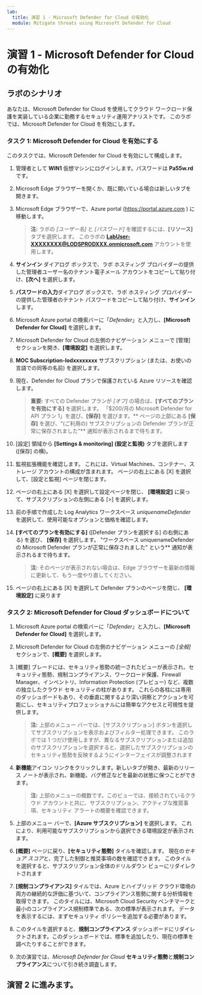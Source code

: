 ```yaml
---
lab:
  title: 演習 1 - Microsoft Defender for Cloud の有効化
  module: Mitigate threats using Microsoft Defender for Cloud
---
```


# 演習 1 - Microsoft Defender for Cloud の有効化

## ラボのシナリオ

あなたは、Microsoft Defender for Cloud を使用してクラウド ワークロード保護を実装している企業に勤務するセキュリティ運用アナリストです。 このラボでは、Microsoft Defender for Cloud を有効にします。

<!--- ### Task 1: Access the Azure portal and set up a Subscription

In this task, you'll set up an Azure Subscription required to complete this lab and future labs.

1. Log in to **WIN1** virtual machine as Admin with the password: **Pa55w.rd**.  

1. Open the Microsoft Edge browser or open a new tab if already open.

1. In the Microsoft Edge browser, navigate to the Azure portal at <https://portal.azure.com>.

1. In the **Sign in** dialog box, copy, and paste in the tenant Email account for the admin username provided by your lab hosting provider and then select **Next**.

1. In the **Enter password** dialog box, copy, and paste in the admin's tenant password provided by your lab hosting provider and then select **Sign in**.

1. In the Search bar of the Azure portal, type *Subscription*, then select **Subscriptions**.

1. Select the *"Azure Pass - Sponsorship"* subscription shown (or equivalent name in your selected language).

    >**Note:** If the subscription is not shown, ask your instructor on how to create the Azure subscription with your tenant admin user credentials. **Note:** The subscription creation process could take up to 10 minutes.

1. Select **Access control (IAM)** and then select **View my access** from the *Check access* tab.

1. Verify that the **Current role assignments** tab has a *Role assignments Role* for **LOD Owner**. Select the **X** in the top right of the *assignments - MOC Subscription-lodxxxxxxxx* window to close it.

### Task 2: Create a Log Analytics Workspace

In this task, you create a Log Analytics workspace for use with Azure Monitoring, Microsoft Sentinel and Microsoft Defender for Cloud.

1. In the Search bar of the Azure portal, type *Log Analytics workspaces*, then select the same service name.

1. Select **+Create** from the command bar.

1. Select **Create new** for the Resource group.

1. Enter *RG-Defender* and select **Ok**.

1. For the Name, enter something unique like: *uniquenameDefender*.

1. Select **Review + Create**.

1. Once the workspace validation has passed, select **Create**. Wait for the new workspace to be provisioned, this may take a few minutes. --->

### タスク 1: Microsoft Defender for Cloud を有効にする

このタスクでは、Microsoft Defender for Cloud を有効にして構成します。

1. 管理者として **WIN1** 仮想マシンにログインします。パスワードは **Pa55w.rd** です。  

1. Microsoft Edge ブラウザーを開くか、既に開いている場合は新しいタブを開きます。

1. Microsoft Edge ブラウザーで、Azure portal (<https://portal.azure.com> ) に移動します。

    >**注:** ラボの *[ユーザー名]* と *[パスワード]* を確認するには、**[リソース]** タブを選択します。 このラボの **<LabUser-XXXXXXXX@LODSPRODXXX.onmicrosoft.com>** アカウントを使用します。

1. **サインイン** ダイアログ ボックスで、ラボ ホスティング プロバイダーの提供した管理者ユーザー名のテナント電子メール アカウントをコピーして貼り付け、**[次へ]** を選択します。

1. **パスワードの入力**ダイアログ ボックスで、ラボ ホスティング プロバイダーの提供した管理者のテナント パスワードをコピーして貼り付け、**サインイン**します。

1. Microsoft Azure portal の検索バーに「*Defender*」と入力し、**[Microsoft Defender for Cloud]** を選択します。

1. Microsoft Defender for Cloud の左側のナビゲーション メニューで [管理] セクションを開き、**[環境設定]** を選択します。

1. **MOC Subscription-lodxxxxxxxx** サブスクリプション (または、お使いの言語での同等の名前) を選択します。

1. 現在、Defender for Cloud プランで保護されている Azure リソースを確認します。

    >**重要:** すべての Defender プランが *[オフ]* の場合は、**[すべてのプランを有効にする]** を選択します。 「$200/月の Microsoft Defender for API プラン 1」を選び、**[保存]** を選びます。** ページの上部にある **[保存]** を選び、"(ご利用の) サブスクリプションの Defender プランが正常に保存されました"** 通知が表示されるまで待ちます。

1. [設定] 領域から **[Settings & monitoring] (設定と監視)** タブを選択します ([保存] の横)。

1. 監視拡張機能を確認します。 これには、Virtual Machines、コンテナー、ストレージ アカウントの構成が含まれます。 ページの右上にある [X] を選択して、[設定と監視] ページを閉じます。

1. ページの右上にある [X] を選択して設定ページを閉じ、 **[環境設定]** に戻って、サブスクリプションの左側にある [>] を選択します。

1. 前の手順で作成した Log Analytics ワークスペース *uniquenameDefender* を選択して、使用可能なオプションと価格を確認します。

1. **[すべてのプランを有効にする]** ([Defender プランを選択する] の右側にある) を選び、 **[保存]** を選択します。 "ワークスペース uniquenameDefender の Microsoft Defender プランが正常に保存されました" という** 通知が表示されるまで待ちます。

    >**注:**  そのページが表示されない場合は、Edge ブラウザーを最新の情報に更新して、もう一度やり直してください。

1. ページの右上にある [X] を選択して Defender プランのページを閉じ、 **[環境設定]** に戻ります

### タスク 2: Microsoft Defender for Cloud ダッシュボードについて

1. Microsoft Azure portal の検索バーに「*Defender*」と入力し、**[Microsoft Defender for Cloud]** を選択します。

1. Microsoft Defender for Cloud の左側のナビゲーション メニューの *[全般]* セクションで、**[概要]** を選択します。

1. [概要] ブレードには、セキュリティ態勢の統一されたビューが表示され、セキュリティ態勢、規制コンプライアンス、ワークロード保護、Firewall Manager、インベントリ、Information Protection (プレビュー) など、複数の独立したクラウド セキュリティの柱があります。 これらの各柱には専用のダッシュボードもあり、その垂直に関するより深い洞察とアクションを可能にし、セキュリティプロフェッショナルには簡単なアクセスと可視性を提供します。

    >**注:** 上部のメニュー バーでは、[サブスクリプション] ボタンを選択してサブスクリプションを表示およびフィルター処理できます。 このラボでは 1 つだけ使用しますが、異なるサブスクリプションまたは追加のサブスクリプションを選択すると、選択したサブスクリプションのセキュリティ態勢を反映するようにインターフェイスが調整されます

1. **新機能**アイコン リンクをクリックします。新しいタブが開き、最新のリリース ノートが表示され、新機能、バグ修正などを最新の状態に保つことができます。

    >**注:** 上部のメニューの概数です。このビューでは、接続されているクラウド アカウントと共に、サブスクリプション、アクティブな推奨事項、セキュリティ アラートの概要を確認できます。

1. 上部のメニュー バーで、**[Azure サブスクリプション]** を選択します。 これにより、利用可能なサブスクリプションから選択できる環境設定が表示されます。

1. **[概要]** ページに戻り、**[セキュリティ態勢]** タイルを確認します。 現在の*セキュア スコア*と、完了した制御と推奨事項の数を確認できます。 このタイルを選択すると、サブスクリプション全体のドリルダウン ビューにリダイレクトされます

1. **[規制コンプライアンス]** タイルでは、Azure とハイブリッド クラウド環境の両方の継続的な評価に基づいて、コンプライアンス態勢に関する分析情報を取得できます。 このタイルには、Microsoft Cloud Security ベンチマークと最小のコンプライアンス規制標準である、次の標準が表示されます。 データを表示するには、まずセキュリティ ポリシーを追加する必要があります。

1. このタイルを選択すると、**規制コンプライアンス** ダッシュボードにリダイレクトされます。このダッシュボードでは、標準を追加したり、現在の標準を調べたりすることができます。

1. 次の演習では、*Microsoft Defender for Cloud* **セキュリティ態勢**と**規制コンプライアンス**について引き続き調査します。

<!--- ### Task 2: Protect an Azure virtual machine

In this task, you manually install the *Azure Monitor Agent* by adding a *Data Collection Rule (DCR)* on the **WINServer** virtual machine.

1. Go to **Microsoft Defender for Cloud** and select the **Getting Started** page from the left menu.

1. Select the **Get Started** tab.

1. Scroll down and select **Configure** under the *Add non-Azure servers* section.

1. Select **Upgrade** next to the workspace you created earlier. This might take a few minutes. Wait until you see the notification *"Microsoft Defender plan for workspace uniquenameDefender were saved successfully!"*.

1. Select **+ Add Servers** next to the workspace you created earlier.

1. Select **Data Collection Rules**

1. Select **+ Create**.

1. Enter **WINServer** for Rule Name.

1. Select your *Azure Pass - Sponsorship* subscription and select a Resource Group. **Hint:** *RG-Defender*

1. You can keep the default *East US* region or select another preferable location.

1. Select the **Windows** radio button for *Platform Type* and select **Next: Resources**.

1. In the **Resources** tab, **+ Add resources**.

1. In the **Select a scope** page, expand the *Scope* column for **RG-Defender** (or the Resource Group your created), then select **WINServer** and select **Apply**.

    >**Note:** You may need to set the column filter for *Resource type* to *Server-Azure Arc* if **WINServer** is not displayed.

1. Select **Next: Collect and deliver**

1. In the **Collect and deliver** tab, select **+ Add data source**

1. In the **Add a data source** page, select **Performance Counters** from *Data source type*.

    >**Note:** For the purposes of this lab you could select *Windows Event Logs*. These selections can be revised later.

1. Select the **Destination** tab

1. Select **Azure Monitor Logs** in the **Destination Type** dropdown

1. Select your *Azure Pass - Sponsorship* subscription from the **Subscription** dropdown

1. Select your workspace name **Hint:** *RG-Defender* from the **Account or namespace** dropdown

1. Select **Add data source** and select **Review + create**

1. Select **Create** after *Validation passed* is displayed.

1. The **Data Collection Rule** creation initiates the installation of the *AzureMonitorWindowsAgent* extension on **WINServer**.

1. When the *Data Collection Rule* creation completes, enter **WINServer** in the *Search resources, services and docs* search bar, and select **WINServer** from *Resources*.

1. On **WINServer** scroll down through the left menu to *Settings* and *Extensions*.

1. The **AzureMonitorWindowsAgent** should be listed with a *Status* of **Succeeded**.

1. You can move on to the next lab and return later to review the **Inventory** section of **Microsoft Defender for Cloud** to verify that **WINServer** is included. --->

## 演習 2 に進みます。

